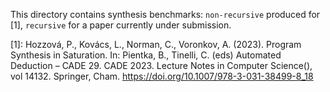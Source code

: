 This directory contains synthesis benchmarks: `non-recursive` produced for [1], `recursive` for a paper currently under submission.

[1]: Hozzová, P., Kovács, L., Norman, C., Voronkov, A. (2023). Program Synthesis in Saturation. In: Pientka, B., Tinelli, C. (eds) Automated Deduction – CADE 29. CADE 2023. Lecture Notes in Computer Science(), vol 14132. Springer, Cham. https://doi.org/10.1007/978-3-031-38499-8_18
